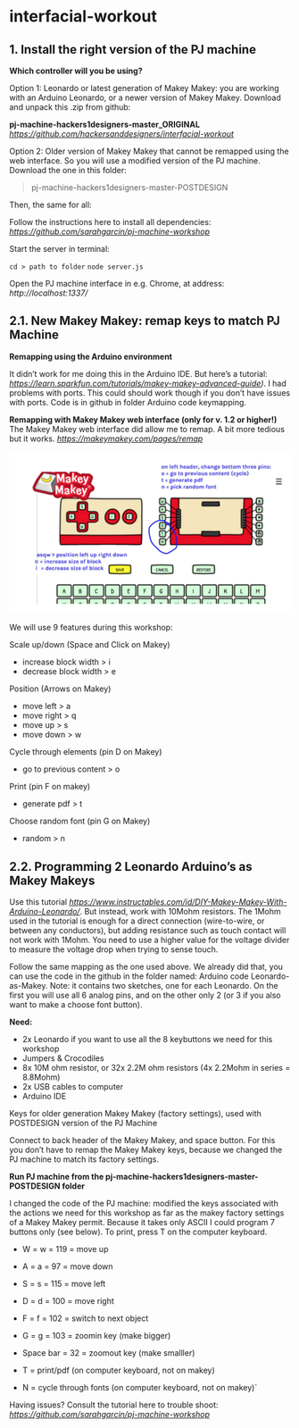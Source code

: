 # interfacial-workout

## 1. Install the right version of the PJ machine

**Which controller will you be using?**

Option 1: Leonardo or latest generation of Makey Makey: you are working with an Arduino Leonardo, or a newer version of Makey Makey. Download and unpack this .zip from github:

**pj-machine-hackers1designers-master_ORIGINAL**
*https://github.com/hackersanddesigners/interfacial-workout*

Option 2: Older version of Makey Makey that cannot be remapped using the web interface. So you will use a modified version of the PJ machine. Download the one in this folder: 
> pj-machine-hackers1designers-master-POSTDESIGN


Then, the same for all: 

Follow the instructions here to install all dependencies: 
*https://github.com/sarahgarcin/pj-machine-workshop*

Start the server in terminal:

`cd > path to folder`
`node server.js`

Open the PJ machine interface in e.g. Chrome, at address: 
*http://localhost:1337/*

## 2.1. New Makey Makey: remap keys to match PJ Machine ##

**Remapping using the Arduino environment**

It didn’t work for me doing this in the Arduino IDE. But here’s a tutorial: *https://learn.sparkfun.com/tutorials/makey-makey-advanced-guide)*. 
I had problems with ports. This could should work though if you don’t have issues with ports. Code is in github in folder Arduino code keymapping.

**Remapping with Makey Makey web interface (only for v. 1.2 or higher!)**
The Makey Makey web interface did allow me to remap. A bit more tedious but it works. 
*https://makeymakey.com/pages/remap*

![Image-MakeyMakey.jpg](images/Image-MakeyMakey.jpg)

We will use 9 features during this workshop: 

Scale up/down (Space and Click on Makey)
* increase block width > i
* decrease block width > e

Position (Arrows on Makey)
* move left > a
* move right > q
* move up > s
* move down > w

Cycle through elements (pin D on Makey)
* go to previous content > o

Print (pin F on makey)
* generate pdf > t

Choose random font (pin G on Makey)
* random > n

## 2.2. Programming 2 Leonardo Arduino’s as Makey Makeys ##

Use this tutorial *https://www.instructables.com/id/DIY-Makey-Makey-With-Arduino-Leonardo/*. But instead, work with 10Mohm resistors. The 1Mohm used in the tutorial is enough for a direct connection (wire-to-wire, or between any conductors), but adding resistance such as touch contact will not work with 1Mohm. You need to use a higher value for the voltage divider to measure the voltage drop when trying to sense touch. 

Follow the same mapping as the one used above. We already did that, you can use the code in the github in the folder named: Arduino code Leonardo-as-Makey. Note: it contains two sketches, one for each Leonardo. On the first you will use all 6 analog pins, and on the other only 2 (or 3 if you also want to make a choose font button). 

**Need:**
* 2x Leonardo if you want to use all the 8 keybuttons we need for this workshop
* Jumpers & Crocodiles
* 8x 10M ohm resistor, or 32x 2.2M ohm resistors (4x 2.2Mohm in series = 8.8Mohm)
* 2x USB cables to computer
* Arduino IDE

Keys for older generation Makey Makey (factory settings), used with POSTDESIGN version of the PJ Machine

Connect to back header of the Makey Makey, and space button. For this you don’t have to remap the Makey Makey keys, because we changed the PJ machine to match its factory settings. 

**Run PJ machine from the pj-machine-hackers1designers-master-POSTDESIGN folder**

I changed the code of the PJ machine: modified the keys associated with the actions we need for this workshop as far as the makey factory settings of a Makey Makey permit. Because it takes only ASCII I could program 7 buttons only (see below). To print, press T on the computer keyboard.

* W = w = 119 = move up
* A = a = 97 = move down
* S = s = 115 = move left
* D = d = 100 = move right
* F = f = 102 = switch to next object
* G = g = 103 = zoomin key (make bigger)
* Space bar = 32 = zoomout key (make smalller)

* T = print/pdf (on computer keyboard, not on makey)
* N = cycle through fonts (on computer keyboard, not on makey)`

Having issues? Consult the tutorial here to trouble shoot: *https://github.com/sarahgarcin/pj-machine-workshop* 
